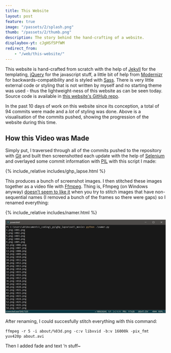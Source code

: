 ```yaml
---
title: This Website
layout: post
feature: true
image: "/passets/2/splash.png"
thumb: "/passets/2/thumb.png"
description: The story behind the hand-crafting of a website.
displaybox-yt: cJgHSf5PfWM
redirect_from:
    - "/web/this-website/"
---
```


This website is hand-crafted from scratch with the help of [Jekyll](https://jekyllrb.com/) for the templating, [jQuery](https://jquery.com/) for the javascript stuff, a little bit of help from [Modernizr](https://modernizr.com/) for backwards-compatibility and is styled with [Sass](https://sass-lang.com/). There is very little external code or styling that is not written by myself and no starting theme was used - thus the lightweight-ness of this website as can be seen today. Source code is available in [this website's GitHub repo]({{site.gh}}/makurell.github.io).

In the past 10 days of work on this website since its conception, a total of 94 commits were made and a _lot_ of styling was done. Above is a visualisation of the commits pushed, showing the progression of the website during this time.

## How this Video was Made
<p>Simply put, I traversed through all of the commits pushed to the repository with <a href="https://git-scm.com/">Git</a> and built then screenshotted each update with the help of <a href="https://www.seleniumhq.org/">Selenium</a> and overlayed some commit information with <a href="https://python-pillow.org/">PIL</a> with this script I made:</p>

{% include_relative includes/ghp_lapse.html %}

<p>This produces a bunch of screenshot images. I then stitched these images together as a video file with <a href="https://www.ffmpeg.org/">Ffmpeg</a>. Thing is, Ffmpeg (on Windows anyway) <a href="https://stackoverflow.com/a/31513542">doesn’t seem to like it</a> when you try to stitch images that have non-sequential names (I removed a bunch of the frames so there were gaps) so I renamed everything:</p>

{% include_relative includes/namer.html %}

<p><img src="/passets/2/namer-shell.png" alt="Renaming"></p>

<p>After renaming, I could succesfully stitch everything with this command:</p>
<div class="highlighter-rouge"><div class="highlight"><pre class="highlight"><code>ffmpeg -r 5 -i about/%03d.png -c:v libxvid -b:v 16000k -pix_fmt yuv420p about.avi</code></pre></div></div>

<p>Then I added fade and text ‘n stuff~</p>